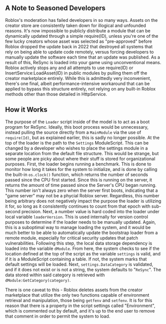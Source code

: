 A Note to Seasoned Developers
-
Roblox's moderation has failed developers in so many ways. Assets on the creator store are consistently taken down for illogical and unfounded reasons. It's now impossible to publicly distribute a module that can be dynamically updated through a simple require(ID), unless you're one of the few lucky creators whose asset was selected as "pre-approved" before Roblox dropped the update back in 2022 that destroyed all systems that rely on being able to update code remotely, versus forcing developers to manually update the software each time that an update was published. As a result of this, ReSync is loaded into your game using unconventional means. Roblox actively stops any and all attempts to use require(ID) or InsertService:LoadAsset(ID) in public modules by pulling them off the creator marketplace entirely. While this is admittedly very inconvenient, there's one final, albeit performance-intensive workaround that can be applied to bypass this structure entirely, not relying on any built-in Roblox methods other than those detailed in HttpService.

How it Works
-
The purpose of the ``Loader`` script inside of the model is to act as a boot program for ReSync. Ideally, this boot process would be unnecessary, instead pulling the source directly from a ``MainModule`` via the use of ``require(Id)``, but as explained earlier, this is sadly no longer possible. At the top of the loader is the path to the ``Settings`` ModuleScript. This can be changed by a developer who wishes to place the settings module in a separate location from the default file structure. This would be strange, but some people are picky about where their stuff is stored for organizational purposes. First, the loader begins running a benchmark. This is done to monitor how long it takes for the system to initialize, and is done by calling the built-in ``os.clock()`` function, which returns the number of seconds passed since the CPU first started. Since this is running on the server, it returns the amount of time passed since the Server's CPU began running. This number isn't always zero when the server first boots, indicating that a "game server" may not be a phycial Roblox server. Regardless, this number being arbitrary does not negatively impact the purpose the loader is utilizing it for, so long as it consistently continues to count from that epoch with sub-second precision. Next, a number value is hard coded into the loader under local variable ``loaderVersion``. This is used internally for version control purposes to determine if the loader needs to be manually updated. Again, this is a suboptimal way to manage loading the system, and it would be much better to be able to automatically update the bootstrap loader from a remote module, especially for critical security updates that patch vulnerabilities. Following this step, the local data storage dependency is loaded into the variable ``dModule``. From here, the system checks to see if the location defined at the top of the script as the variable ``settings`` is valid, and if it is a ModuleScript containing a table. If not, the system marks that default settings will be loaded. Next, ``settings.DataCategory`` is validated, and if it does not exist or is not a string, the system defaults to "``ReSync``". The data stored within said category is retrieved with ``dModule:GetCategory(category)``.

There is one caveat to this - Roblox deletes assets from the creator marketplace that utilize the only two functions capable of environment retrieval and manipulation, those being ``getfenv`` and ``setfenv``. It is for this reason that there is a property in the script settings called "Environment", which is commented out by default, and it's up to the end user to remove that comment in order to permit the system to load.
